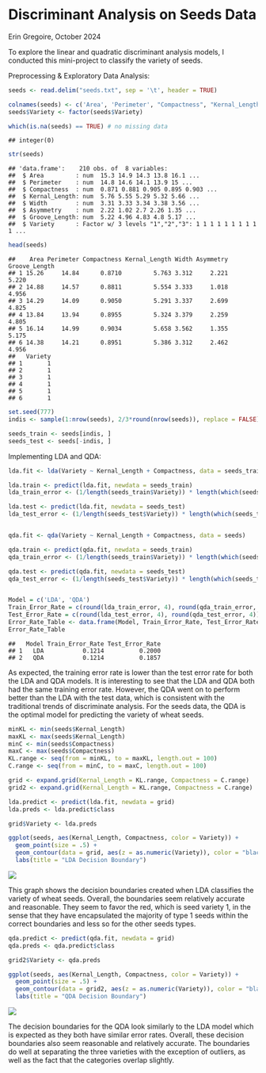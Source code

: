 Discriminant Analysis on Seeds Data
================
Erin Gregoire,
October 2024

To explore the linear and quadratic discriminant analysis models, I
conducted this mini-project to classify the variety of seeds.

Preprocessing & Exploratory Data Analysis:

``` r
seeds <- read.delim("seeds.txt", sep = '\t', header = TRUE)

colnames(seeds) <- c('Area', 'Perimeter', "Compactness", "Kernal_Length", 'Width', 'Asymmetry', "Groove_Length", "Variety")
seeds$Variety <- factor(seeds$Variety)

which(is.na(seeds) == TRUE) # no missing data
```

    ## integer(0)

``` r
str(seeds)
```

    ## 'data.frame':    210 obs. of  8 variables:
    ##  $ Area         : num  15.3 14.9 14.3 13.8 16.1 ...
    ##  $ Perimeter    : num  14.8 14.6 14.1 13.9 15 ...
    ##  $ Compactness  : num  0.871 0.881 0.905 0.895 0.903 ...
    ##  $ Kernal_Length: num  5.76 5.55 5.29 5.32 5.66 ...
    ##  $ Width        : num  3.31 3.33 3.34 3.38 3.56 ...
    ##  $ Asymmetry    : num  2.22 1.02 2.7 2.26 1.35 ...
    ##  $ Groove_Length: num  5.22 4.96 4.83 4.8 5.17 ...
    ##  $ Variety      : Factor w/ 3 levels "1","2","3": 1 1 1 1 1 1 1 1 1 1 ...

``` r
head(seeds)
```

    ##    Area Perimeter Compactness Kernal_Length Width Asymmetry Groove_Length
    ## 1 15.26     14.84      0.8710         5.763 3.312     2.221         5.220
    ## 2 14.88     14.57      0.8811         5.554 3.333     1.018         4.956
    ## 3 14.29     14.09      0.9050         5.291 3.337     2.699         4.825
    ## 4 13.84     13.94      0.8955         5.324 3.379     2.259         4.805
    ## 5 16.14     14.99      0.9034         5.658 3.562     1.355         5.175
    ## 6 14.38     14.21      0.8951         5.386 3.312     2.462         4.956
    ##   Variety
    ## 1       1
    ## 2       1
    ## 3       1
    ## 4       1
    ## 5       1
    ## 6       1

``` r
set.seed(777)
indis <- sample(1:nrow(seeds), 2/3*round(nrow(seeds)), replace = FALSE)

seeds_train <- seeds[indis, ]
seeds_test <- seeds[-indis, ] 
```

Implementing LDA and QDA:

``` r
lda.fit <- lda(Variety ~ Kernal_Length + Compactness, data = seeds_train)

lda.train <- predict(lda.fit, newdata = seeds_train)
lda_train_error <- (1/length(seeds_train$Variety)) * length(which(seeds_train$Variety != lda.train$class))

lda.test <- predict(lda.fit, newdata = seeds_test)
lda_test_error <- (1/length(seeds_test$Variety)) * length(which(seeds_test$Variety != lda.test$class))


qda.fit <- qda(Variety ~ Kernal_Length + Compactness, data = seeds)

qda.train <- predict(qda.fit, newdata = seeds_train)
qda_train_error <- (1/length(seeds_train$Variety)) * length(which(seeds_train$Variety != qda.train$class))

qda.test <- predict(qda.fit, newdata = seeds_test)
qda_test_error <- (1/length(seeds_test$Variety)) * length(which(seeds_test$Variety != qda.test$class))


Model = c('LDA', 'QDA')
Train_Error_Rate = c(round(lda_train_error, 4), round(qda_train_error, 4))
Test_Error_Rate = c(round(lda_test_error, 4), round(qda_test_error, 4))
Error_Rate_Table <- data.frame(Model, Train_Error_Rate, Test_Error_Rate)
Error_Rate_Table
```

    ##   Model Train_Error_Rate Test_Error_Rate
    ## 1   LDA           0.1214          0.2000
    ## 2   QDA           0.1214          0.1857

As expected, the training error rate is lower than the test error rate
for both the LDA and QDA models. It is interesting to see that the LDA
and QDA both had the same training error rate. However, the QDA went on
to perform better than the LDA with the test data, which is consistent
with the traditional trends of discriminate analysis. For the seeds
data, the QDA is the optimal model for predicting the variety of wheat
seeds.

``` r
minKL <- min(seeds$Kernal_Length)
maxKL <- max(seeds$Kernal_Length)
minC <- min(seeds$Compactness)
maxC <- max(seeds$Compactness)
KL.range <- seq(from = minKL, to = maxKL, length.out = 100)
C.range <- seq(from = minC, to = maxC, length.out = 100)

grid <- expand.grid(Kernal_Length = KL.range, Compactness = C.range)
grid2 <- expand.grid(Kernal_Length = KL.range, Compactness = C.range)

lda.predict <- predict(lda.fit, newdata = grid)
lda.preds <- lda.predict$class

grid$Variety <- lda.preds

ggplot(seeds, aes(Kernal_Length, Compactness, color = Variety)) +
  geom_point(size = .5) +
  geom_contour(data = grid, aes(z = as.numeric(Variety)), color = "black") +
  labs(title = "LDA Decision Boundary")
```

![](Discriminant-Analysis-on-Seeds-Data_files/figure-gfm/unnamed-chunk-5-1.png)<!-- -->

This graph shows the decision boundaries created when LDA classifies the
variety of wheat seeds. Overall, the boundaries seem relatively accurate
and reasonable. They seem to favor the red, which is seed variety 1, in
the sense that they have encapsulated the majority of type 1 seeds
within the correct boundaries and less so for the other seeds types.

``` r
qda.predict <- predict(qda.fit, newdata = grid)
qda.preds <- qda.predict$class

grid2$Variety <- qda.preds

ggplot(seeds, aes(Kernal_Length, Compactness, color = Variety)) +
  geom_point(size = .5) +
  geom_contour(data = grid2, aes(z = as.numeric(Variety)), color = "black") +
  labs(title = "QDA Decision Boundary")
```

![](Discriminant-Analysis-on-Seeds-Data_files/figure-gfm/unnamed-chunk-6-1.png)<!-- -->

The decision boundaries for the QDA look similarly to the LDA model
which is expected as they both have similar error rates. Overall, these
decision boundaries also seem reasonable and relatively accurate. The
boundaries do well at separating the three varieties with the exception
of outliers, as well as the fact that the categories overlap slightly.
